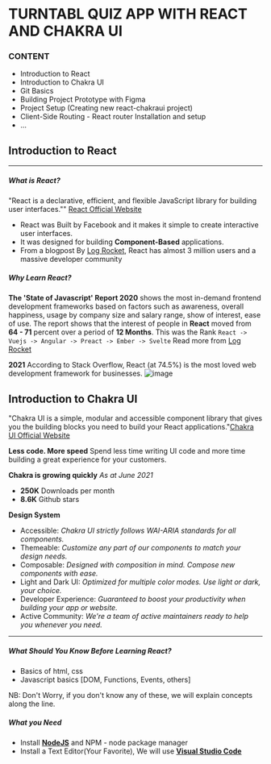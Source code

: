 # TURNTABL QUIZ APP WITH REACT AND CHAKRA UI

### CONTENT
- Introduction to React
- Introduction to Chakra UI
- Git Basics
- Building Project Prototype with Figma
- Project Setup (Creating new react-chakraui project)
- Client-Side Routing - React router Installation and setup
- ...

## Introduction to React

___
##### What is React?
"React is a declarative, efficient, and flexible JavaScript library for building user interfaces."" [React Official Website](https://reactjs.org/)
- React was Built by Facebook and it makes it simple to create interactive user interfaces.
- It was designed for building **Component-Based** applications.
- From a blogpost By [Log Rocket](https://blog.logrocket.com/state-of-javascript-what-are-the-most-in-demand-frontend-frameworks-in-2020/), React has almost 3 million users and a massive developer community
##### Why Learn React?
**The 'State of Javascript' Report 2020**
shows the most in-demand frontend development frameworks based on factors such as awareness, overall happiness, usage by company size and salary range, show of interest, ease of use.
The report shows that the interest of people in **React** moved from **64 - 71** percent over a period of **12 Months**.
This was the Rank `React -> Vuejs -> Angular -> Preact -> Ember -> Svelte`
Read more from [Log Rocket](https://blog.logrocket.com/state-of-javascript-what-are-the-most-in-demand-frontend-frameworks-in-2020/)

**2021**
According to Stack Overflow, React (at 74.5%) is the most loved web development framework for businesses.
![image](https://user-images.githubusercontent.com/40831389/121009861-2d075d80-c784-11eb-900d-2a88e9fe4c55.png)

## Introduction to Chakra UI
"Chakra UI is a simple, modular and accessible component library that gives you the building blocks you need to build your React applications."[Chakra UI Official Website](https://chakra-ui.com/)

**Less code. More speed**
Spend less time writing UI code and more time building a great experience for your customers.

**Chakra is growing quickly**
_As at June 2021_
 - **250K** Downloads per month
 - **8.6K** Github stars

**Design System**
 - Accessible: _Chakra UI strictly follows WAI-ARIA standards for all components._
 - Themeable: _Customize any part of our components to match your design needs._
 - Composable: _Designed with composition in mind. Compose new components with ease._
 - Light and Dark UI: _Optimized for multiple color modes. Use light or dark, your choice._
 - Developer Experience: _Guaranteed to boost your productivity when building your app or website._
 - Active Community: _We're a team of active maintainers ready to help you whenever you need._
___
##### What Should You Know Before Learning React?
+ Basics of html, css
+ Javascript basics [DOM, Functions, Events, others]

NB: Don't Worry, if you don't know any of these, we will explain concepts along the line.

#####  What you Need
- Install [**NodeJS**](https://nodejs.org/en/) and NPM - node package manager
- Install a Text Editor(Your Favorite), We will use [**Visual Studio Code**](https://code.visualstudio.com/)
